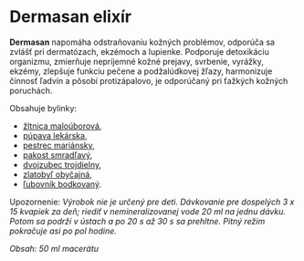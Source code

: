 Dermasan elixír
===============

**Dermasan** napomáha odstraňovaniu kožných problémov, odporúča sa zvlášť pri
dermatózach, ekzémoch a lupienke. Podporuje detoxikáciu organizmu, zmierňuje
nepríjemné kožné prejavy, svrbenie, vyrážky, ekzémy, zlepšuje funkciu pečene a
podžalúdkovej žľazy, harmonizuje činnosť ľadvín a pôsobí protizápalovo, je
odporúčaný pri ťažkých kožných poruchách.

Obsahuje bylinky:

* [žltnica maloúborová](../bylinky/zltnica-malouborova),
* [púpava lekárska](../bylinky/pupava-lekarska),
* [pestrec mariánsky](../bylinky/pestrec-mariansky),
* [pakost smradľavý](../bylinky/pakost-smradlavy),
* [dvojzubec trojdielny](../bylinky/dvojzubec-trojdielny),
* [zlatobyľ obyčajná](../bylinky/zlatobyl-obycajna),
* [ľubovník bodkovaný](../bylinky/lubovnik-bodkovany).

Upozornenie: *Výrobok nie je určený pre deti. Dávkovanie pre dospelých 3 x 15
kvapiek za deň; riediť v nemineralizovanej vode 20 ml na jednu dávku. Potom sa
podrží v ústach a po 20 s až 30 s sa prehltne. Pitný režim pokračuje asi po pol
hodine.*

*Obsah: 50 ml macerátu*

